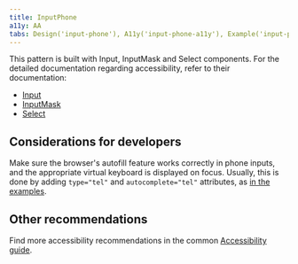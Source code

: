 ```yaml
---
title: InputPhone
a11y: AA
tabs: Design('input-phone'), A11y('input-phone-a11y'), Example('input-phone-code'), Changelog('input-phone-changelog')
---
```


This pattern is built with Input, InputMask and Select components. For the detailed documentation regarding accessibility, refer to their documentation:

- [Input](/components/input/input-a11y)
- [InputMask](/components/input-mask/input-mask-a11y)
- [Select](/components/select/select-a11y)

## Considerations for developers

Make sure the browser's autofill feature works correctly in phone inputs, and the appropriate virtual keyboard is displayed on focus. Usually, this is done by adding `type="tel"` and `autocomplete="tel"` attributes, as [in the examples](./input-phone-code.md).

## Other recommendations

Find more accessibility recommendations in the common [Accessibility guide](/core-principles/a11y/a11y).
